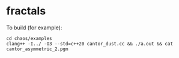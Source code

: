 # fractals

To build (for example):

```
cd chaos/examples
clang++ -I../ -O3 --std=c++20 cantor_dust.cc && ./a.out && cat cantor_asymmetric_2.pgm
```
